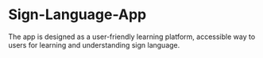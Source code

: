 # Sign-Language-App
The app is designed as a user-friendly learning platform, accessible way to users for learning and understanding sign language. 
